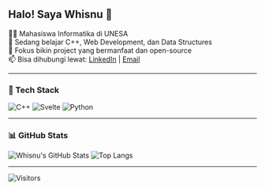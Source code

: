 ## Halo! Saya Whisnu 👋

👨‍💻 Mahasiswa Informatika di UNESA  
🌱 Sedang belajar C++, Web Development, dan Data Structures  
🎯 Fokus bikin project yang bermanfaat dan open-source  
📫 Bisa dihubungi lewat: [LinkedIn](https://linkedin.com/in/USERNAME) | [Email](mailto:kamu@email.com)

---

### 🚀 Tech Stack

![C++](https://img.shields.io/badge/C++-00599C?style=flat-square&logo=cplusplus&logoColor=white)
![Svelte](https://img.shields.io/badge/Svelte-FF3E00?style=flat-square&logo=svelte&logoColor=white)
![Python](https://img.shields.io/badge/Python-3776AB?style=flat-square&logo=python&logoColor=white)

---

### 📊 GitHub Stats

![Whisnu's GitHub Stats](https://github-readme-stats.vercel.app/api?username=Wsntch3&show_icons=true&theme=radical)
![Top Langs](https://github-readme-stats.vercel.app/api/top-langs/?username=Wsntch3&layout=compact&theme=radical)

---

![Visitors](https://komarev.com/ghpvc/?username=Wsntch3&color=brightgreen)

